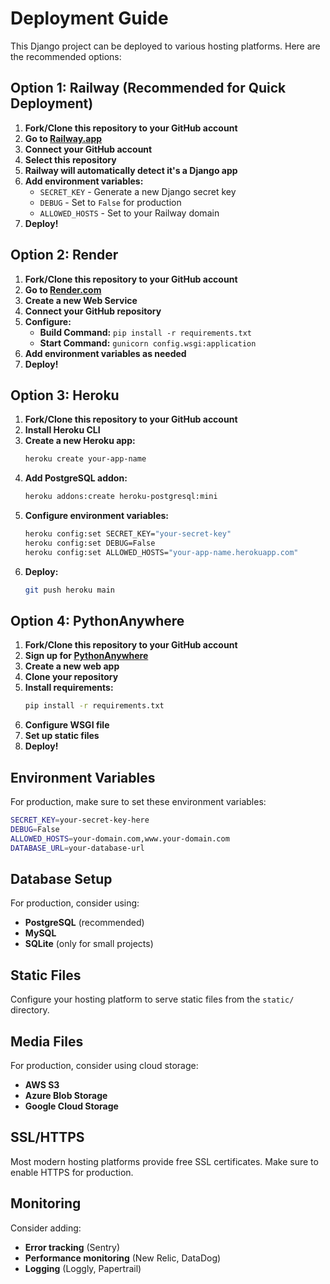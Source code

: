 # Deployment Guide

This Django project can be deployed to various hosting platforms. Here are the recommended options:

## Option 1: Railway (Recommended for Quick Deployment)

1. **Fork/Clone this repository to your GitHub account**
2. **Go to [Railway.app](https://railway.app/)**
3. **Connect your GitHub account**
4. **Select this repository**
5. **Railway will automatically detect it's a Django app**
6. **Add environment variables:**
   - `SECRET_KEY` - Generate a new Django secret key
   - `DEBUG` - Set to `False` for production
   - `ALLOWED_HOSTS` - Set to your Railway domain
7. **Deploy!**

## Option 2: Render

1. **Fork/Clone this repository to your GitHub account**
2. **Go to [Render.com](https://render.com/)**
3. **Create a new Web Service**
4. **Connect your GitHub repository**
5. **Configure:**
   - **Build Command:** `pip install -r requirements.txt`
   - **Start Command:** `gunicorn config.wsgi:application`
6. **Add environment variables as needed**
7. **Deploy!**

## Option 3: Heroku

1. **Fork/Clone this repository to your GitHub account**
2. **Install Heroku CLI**
3. **Create a new Heroku app:**
   ```bash
   heroku create your-app-name
   ```
4. **Add PostgreSQL addon:**
   ```bash
   heroku addons:create heroku-postgresql:mini
   ```
5. **Configure environment variables:**
   ```bash
   heroku config:set SECRET_KEY="your-secret-key"
   heroku config:set DEBUG=False
   heroku config:set ALLOWED_HOSTS="your-app-name.herokuapp.com"
   ```
6. **Deploy:**
   ```bash
   git push heroku main
   ```

## Option 4: PythonAnywhere

1. **Fork/Clone this repository to your GitHub account**
2. **Sign up for [PythonAnywhere](https://www.pythonanywhere.com/)**
3. **Create a new web app**
4. **Clone your repository**
5. **Install requirements:**
   ```bash
   pip install -r requirements.txt
   ```
6. **Configure WSGI file**
7. **Set up static files**
8. **Deploy!**

## Environment Variables

For production, make sure to set these environment variables:

```bash
SECRET_KEY=your-secret-key-here
DEBUG=False
ALLOWED_HOSTS=your-domain.com,www.your-domain.com
DATABASE_URL=your-database-url
```

## Database Setup

For production, consider using:
- **PostgreSQL** (recommended)
- **MySQL**
- **SQLite** (only for small projects)

## Static Files

Configure your hosting platform to serve static files from the `static/` directory.

## Media Files

For production, consider using cloud storage:
- **AWS S3**
- **Azure Blob Storage**
- **Google Cloud Storage**

## SSL/HTTPS

Most modern hosting platforms provide free SSL certificates. Make sure to enable HTTPS for production.

## Monitoring

Consider adding:
- **Error tracking** (Sentry)
- **Performance monitoring** (New Relic, DataDog)
- **Logging** (Loggly, Papertrail) 